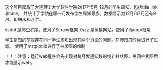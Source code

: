 这个项目爬取了大连理工大学软件学院2017年5月-12月的学生周知。包括title link和time。
并统计了学院在哪一月发布学生周知最多。数据显示为12月和7月还有9月。即期末和开学。

ssdut 是爬虫程序。使用了Scrapy框架
Xszz 是简易网站。使用了django框架

学生周知的前端存在同一学生周知出现在两个页面的问题。在爬取的时候进行了过滤。
使用了matplotlib进行了柱状图的绘制

！！！注意：运行web程序会先出现对每月发通知数的统计柱状图。关闭柱状图后才能显示web。
